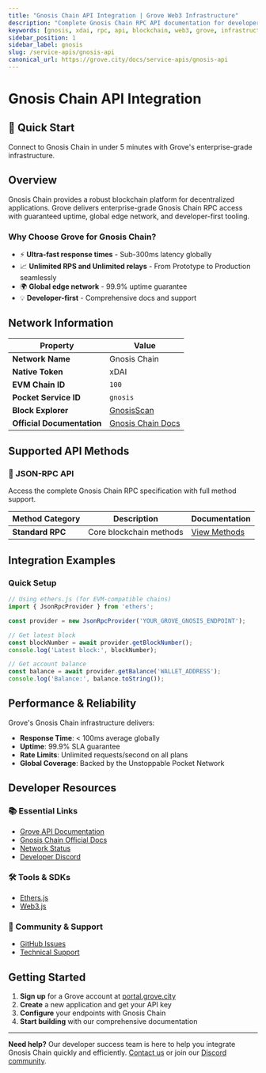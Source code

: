 ```yaml
---
title: "Gnosis Chain API Integration | Grove Web3 Infrastructure"
description: "Complete Gnosis Chain RPC API documentation for developers. Fast, reliable Gnosis Chain blockchain access with Grove's enterprise infrastructure. Get started in minutes."
keywords: [gnosis, xdai, rpc, api, blockchain, web3, grove, infrastructure, developers, integration]
sidebar_position: 1
sidebar_label: gnosis
slug: /service-apis/gnosis-api
canonical_url: https://grove.city/docs/service-apis/gnosis-api
---
```


# Gnosis Chain API Integration

<div style={{background: "linear-gradient(135deg, #00684a 0%, #133e7c 100%)", color: "white", padding: "1.5rem", borderRadius: "8px", margin: "1rem 0"}}>
  <h2 style={{color: "white", marginTop: 0}}>🚀 Quick Start</h2>
  <p style={{marginBottom: 0, fontSize: "1.1rem"}}>Connect to Gnosis Chain in under 5 minutes with Grove's enterprise-grade infrastructure.</p>
</div>

## Overview

Gnosis Chain provides a robust blockchain platform for decentralized applications. Grove delivers enterprise-grade Gnosis Chain RPC access with guaranteed uptime, global edge network, and developer-first tooling.

### Why Choose Grove for Gnosis Chain?

- ⚡ **Ultra-fast response times** - Sub-300ms latency globally
- 📈 **Unlimited RPS and Unlimited relays** - From Prototype to Production seamlessly
- 🌍 **Global edge network** - 99.9% uptime guarantee
- 💡 **Developer-first** - Comprehensive docs and support

## Network Information

| Property | Value |
|----------|-------|
| **Network Name** | Gnosis Chain |
| **Native Token** | xDAI |
| **EVM Chain ID** | `100` |
| **Pocket Service ID** | `gnosis` |
| **Block Explorer** | [GnosisScan](https://gnosisscan.io) |
| **Official Documentation** | [Gnosis Chain Docs](https://docs.gnosischain.com/) |

## Supported API Methods

### 🔌 JSON-RPC API
Access the complete Gnosis Chain RPC specification with full method support.

| Method Category | Description | Documentation |
|-----------------|-------------|---------------|
| **Standard RPC** | Core blockchain methods | [View Methods](../grove-api/api-definition/definition#json-rpc-supported-methods) |

## Integration Examples

### Quick Setup

```javascript
// Using ethers.js (for EVM-compatible chains)
import { JsonRpcProvider } from 'ethers';

const provider = new JsonRpcProvider('YOUR_GROVE_GNOSIS_ENDPOINT');

// Get latest block
const blockNumber = await provider.getBlockNumber();
console.log('Latest block:', blockNumber);

// Get account balance
const balance = await provider.getBalance('WALLET_ADDRESS');
console.log('Balance:', balance.toString());
```

## Performance & Reliability

Grove's Gnosis Chain infrastructure delivers:

- **Response Time**: < 100ms average globally
- **Uptime**: 99.9% SLA guarantee  
- **Rate Limits**: Unlimited requests/second on all plans
- **Global Coverage**: Backed by the Unstoppable Pocket Network

## Developer Resources

### 📚 Essential Links
- [Grove API Documentation](../grove-api/overview/grove-api)
- [Gnosis Chain Official Docs](https://docs.gnosischain.com/)
- [Network Status](https://status.grove.city)
- [Developer Discord](https://discord.gg/build-with-grove)

### 🛠️ Tools & SDKs
- [Ethers.js](https://docs.ethers.io/)
- [Web3.js](https://web3js.readthedocs.io/)

### 💬 Community & Support
- [GitHub Issues](https://github.com/buildwithgrove/path)  
- [Technical Support](https://discord.com/channels/824324475256438814/1150805396085293106)

## Getting Started

1. **Sign up** for a Grove account at [portal.grove.city](https://portal.grove.city)
2. **Create** a new application and get your API key
3. **Configure** your endpoints with Gnosis Chain
4. **Start building** with our comprehensive documentation

---

<div style={{background: "#f8f9fa", padding: "1rem", borderLeft: "4px solid #007bff", margin: "1rem 0"}}>
  <strong>Need help?</strong> Our developer success team is here to help you integrate Gnosis Chain quickly and efficiently. <a href="mailto:portal@grove.city">Contact us</a> or join our <a href="https://discord.gg/build-with-grove">Discord community</a>.
</div>
